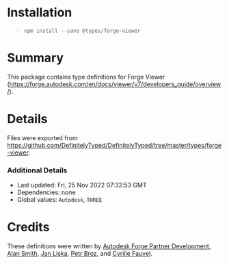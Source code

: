 # Installation
> `npm install --save @types/forge-viewer`

# Summary
This package contains type definitions for Forge Viewer (https://forge.autodesk.com/en/docs/viewer/v7/developers_guide/overview/).

# Details
Files were exported from https://github.com/DefinitelyTyped/DefinitelyTyped/tree/master/types/forge-viewer.

### Additional Details
 * Last updated: Fri, 25 Nov 2022 07:32:53 GMT
 * Dependencies: none
 * Global values: `Autodesk`, `THREE`

# Credits
These definitions were written by [Autodesk Forge Partner Development](https://github.com/Autodesk-Forge), [Alan Smith](https://github.com/alansmithnbs), [Jan Liska](https://github.com/liskaj), [Petr Broz](https://github.com/petrbroz), and [Cyrille Fauvel](https://github.com/cyrillef).
